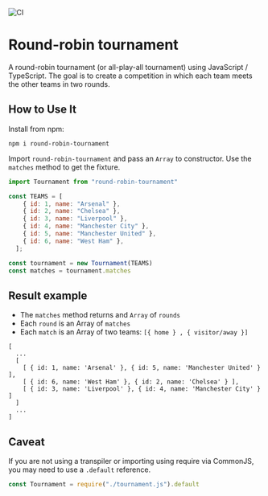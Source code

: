![CI](https://github.com/iassia/round-robin-tournament/workflows/CI/badge.svg)


# Round-robin tournament

A round-robin tournament (or all-play-all tournament) using JavaScript / TypeScript.
The goal is to create a competition in which each team meets the other teams in two rounds.

## How to Use It

Install from npm:

`npm i round-robin-tournament`

Import `round-robin-tournament` and pass an `Array` to constructor.
Use the `matches` method to get the fixture.

```js
import Tournament from "round-robin-tournament"

const TEAMS = [
    { id: 1, name: "Arsenal" },
    { id: 2, name: "Chelsea" },
    { id: 3, name: "Liverpool" },
    { id: 4, name: "Manchester City" },
    { id: 5, name: "Manchester United" },
    { id: 6, name: "West Ham" },
  ];  

const tournament = new Tournament(TEAMS)  
const matches = tournament.matches
```
## Result example

 - The `matches` method returns and `Array` of `rounds`
 - Each `round` is an Array of `matches`
 - Each `match` is an Array of two teams: `[{ home } , { visitor/away }]` 

```
[
  ...
  [
    [ { id: 1, name: 'Arsenal' }, { id: 5, name: 'Manchester United' } ],
    [ { id: 6, name: 'West Ham' }, { id: 2, name: 'Chelsea' } ],
    [ { id: 3, name: 'Liverpool' }, { id: 4, name: 'Manchester City' } ]
  ]
  ...
]
```

## Caveat

If you are not using a transpiler or importing using require via CommonJS, you may need to use a `.default` reference.

```js
const Tournament = require("./tournament.js").default
```